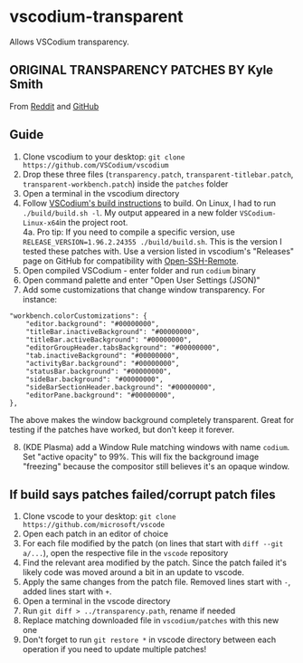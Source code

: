 # vscodium-transparent
Allows VSCodium transparency.

## ORIGINAL TRANSPARENCY PATCHES BY Kyle Smith

From [Reddit](https://www.reddit.com/r/unixporn/comments/wlowdu/oc_transparency_patches_for_vscodium/) and [GitHub](https://github.com/EggAllocationService/vscodium-transparency)

## Guide

1. Clone vscodium to your desktop: `git clone https://github.com/VSCodium/vscodium`
2. Drop these three files (`transparency.patch`, `transparent-titlebar.patch`, `transparent-workbench.patch`) inside the `patches` folder
3. Open a terminal in the vscodium directory
4. Follow [VSCodium's build instructions](https://github.com/VSCodium/vscodium/blob/master/docs/howto-build.md) to build. On Linux, I had to run `./build/build.sh -l`. My output appeared in a new folder `VSCodium-Linux-x64`in the project root.  
4a. Pro tip: If you need to compile a specific version, use `RELEASE_VERSION=1.96.2.24355 ./build/build.sh`. This is the version I tested these patches with. Use a version listed in vscodium's "Releases" page on GitHub for compatibility with [Open-SSH-Remote](https://github.com/jeanp413/open-remote-ssh/).
5. Open compiled VSCodium - enter folder and run `codium` binary
6. Open command palette and enter "Open User Settings (JSON)"
7. Add some customizations that change window transparency. For instance:

```
"workbench.colorCustomizations": {
    "editor.background": "#00000000",
    "titleBar.inactiveBackground": "#00000000",
    "titleBar.activeBackground": "#00000000",
    "editorGroupHeader.tabsBackground": "#00000000",
    "tab.inactiveBackground": "#00000000",
    "activityBar.background": "#00000000",
    "statusBar.background": "#00000000",
    "sideBar.background": "#00000000",
    "sideBarSectionHeader.background": "#00000000",
    "editorPane.background": "#00000000",
},
```
The above makes the window background completely transparent. Great for testing if the patches have worked, but don't keep it forever.

8. (KDE Plasma) add a Window Rule matching windows with name `codium`. Set "active opacity" to 99%. This will fix the background image "freezing" because the compositor still believes it's an opaque window.

## If build says patches failed/corrupt patch files

1. Clone vscode to your desktop: `git clone https://github.com/microsoft/vscode`
2. Open each patch in an editor of choice
3. For each file modified by the patch (on lines that start with `diff --git a/...`), open the respective file in the `vscode` repository
4. Find the relevant area modified by the patch. Since the patch failed it's likely code was moved around a bit in an update to vscode.
5. Apply the same changes from the patch file. Removed lines start with `-`, added lines start with `+`.
6. Open a terminal in the vscode directory
7. Run `git diff > ../transparency.path`, rename if needed
8. Replace matching downloaded file in `vscodium/patches` with this new one
9. Don't forget to run `git restore *` in vscode directory between each operation if you need to update multiple patches!
